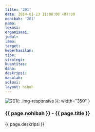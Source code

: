 ```yaml
---
title: '201'
date: 2014-01-23 11:08:00 +07:00
nohibah: '201'
nama:
lokasi:
organisasi:
judul:
lama:
target:
keberhasilan:
tipe:
strategi:
kuantitas:
dana:
deskripsi:
masalah:
solusi:
layout: hibah
---
```


![201](/static/img/hibahcms/201.png){: .img-responsive }{: width="350" }

### {{ page.nohibah }} - {{ page.title }}

{{ page.deskripsi }}
